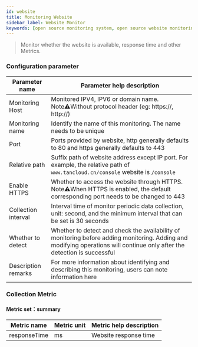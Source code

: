 ```yaml
---
id: website  
title: Monitoring Website         
sidebar_label: Website Monitor   
keywords: [open source monitoring system, open source website monitoring system, monitoring website metrics]
---
```


> Monitor whether the website is available, response time and other Metrics.       

### Configuration parameter   

| Parameter name      | Parameter help description |
| ----------- | ----------- |
| Monitoring Host     | Monitored IPV4, IPV6 or domain name. Note⚠️Without protocol header (eg: https://, http://) |
| Monitoring name     | Identify the name of this monitoring. The name needs to be unique |
| Port        | Ports provided by website, http generally defaults to 80 and https generally defaults to 443 |
| Relative path     | Suffix path of website address except IP port. For example, the relative path of `www.tancloud.cn/console` website is `/console` |
| Enable HTTPS   | Whether to access the website through HTTPS. Note⚠️When HTTPS is enabled, the default corresponding port needs to be changed to 443 |
| Collection interval   | Interval time of monitor periodic data collection, unit: second, and the minimum interval that can be set is 30 seconds |
| Whether to detect    | Whether to detect and check the availability of monitoring before adding monitoring. Adding and modifying operations will continue only after the detection is successful |
| Description remarks    | For more information about identifying and describing this monitoring, users can note information here |

### Collection Metric   

#### Metric set：summary  

| Metric name      | Metric unit | Metric help description |
| ----------- | ----------- | ----------- |
| responseTime   | ms | Website response time |
